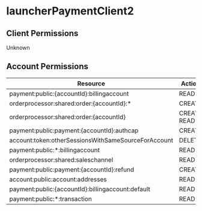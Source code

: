 # launcherPaymentClient2


## Client Permissions
Unknown

## Account Permissions
| Resource | Action |
| - | - |
| payment:public:{accountId}:billingaccount | READ |
| orderprocessor:shared:order:{accountId}:* | CREATE |
| orderprocessor:shared:order:{accountId} | CREATE READ |
| payment:public:payment:{accountId}:authcap | CREATE |
| account:token:otherSessionsWithSameSourceForAccount | DELETE |
| payment:public:*:billingaccount | READ |
| orderprocessor:shared:saleschannel | READ |
| payment:public:payment:{accountId}:refund | CREATE |
| account:public:account:addresses | READ |
| payment:public:{accountId}:billingaccount:default | READ |
| payment:public:*:transaction | READ |

